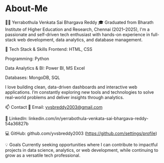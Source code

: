 # About-Me
👨‍💻 Yerrabothula Venkata Sai Bhargava Reddy
🎓 Graduated from Bharath Institute of Higher Education and Research, Chennai (2021–2025), I'm a passionate and self-driven tech enthusiast with hands-on experience in full-stack web development, data analytics, and database management.

🚀 Tech Stack & Skills
Frontend: HTML, CSS

Programming: Python

Data Analytics & BI: Power BI, MS Excel

Databases: MongoDB, SQL

I love building clean, data-driven dashboards and interactive web applications. I’m constantly exploring new tools and technologies to solve real-world problems and deliver insights through analytics.

📫 Contact
📧 Email: yvsbreddy2003@gmail.com

💼 LinkedIn: linkedin.com/in/yerrabothula-venkata-sai-bhargava-reddy-54a36827b

💻 GitHub: github.com/yvsbreddy2003 (https://github.com/settings/profile)

💡 Goals
Currently seeking opportunities where I can contribute to impactful projects in data science, analytics, or web development, while continuing to grow as a versatile tech professional.

